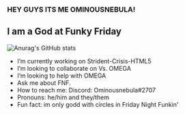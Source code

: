 ### HEY GUYS ITS ME OMINOUSNEBULA!

## I am a God at Funky Friday

![Anurag's GitHub stats](https://github-readme-stats.vercel.app/api?username=FuseIsHere813&show_icons=true&theme=radical)


- I’m currently working on Strident-Crisis-HTML5
- I’m looking to collaborate on Vs. OMEGA
- I’m looking to help with OMEGA
- Ask me about FNF.
- How to reach me: Discord: Ominousnebula#2707
- Pronouns: he/him and they/them
- Fun fact: im only godd with circles in Friday Night Funkin'
